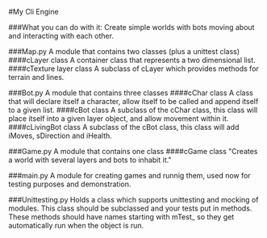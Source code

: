 #My Cli Engine


###What you can do with it:
Create simple worlds with bots moving about and interacting with each other.


###Map.py
A module that contains two classes (plus a unittest class)
####cLayer class
A container class that represents a two dimensional list.
####cTexture layer class
A subclass of cLayer which provides methods for terrain and lines.


###Bot.py
A module that contains three classes
####cChar class
A class that will declare itself a character, allow itself to be called and append itself to a given list.
####cBot class
A subclass of the cChar class, this class will place itself into a given layer object, and allow movement within it.
####cLivingBot class
A subclass of the cBot class, this class will add iMoves, sDirection and iHealth.


###Game.py
A module that contains one class
####cGame class
"Creates a world with several layers and bots to inhabit it."


###main.py
A module for creating games and runnig them,
used now for testing purposes and demonstration.


###Unittesting.py
Holds a class which supports unittesting and mocking of modules.
This class should be subclassed and your tests put in methods.
These methods should have names starting with mTest_ so they get automatically
run when the object is run.